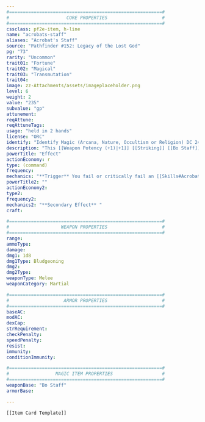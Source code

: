 ```yaml
---
#========================================================#
#                     CORE PROPERTIES                    #
#========================================================#
cssclass: pf2e-item, h-line
name: "acrobats-staff"
aliases: "Acrobat's Staff"
source: "Pathfinder #152: Legacy of the Lost God"
pg: "73"
rarity: "Uncommon"
trait01: "Fortune"
trait02: "Magical"
trait03: "Transmutation"
trait04: 
image: zz-Attachments/assets/imageplaceholder.png
level: 6
weight: 2
value: "235"
subvalue: "gp"
attunement: 
reqAttune: 
reqAttuneTags: 
usage: "held in 2 hands"
license: "ORC"
identify: "Identify Magic (Arcana, Nature, Occultism or Religion) DC 24"
description: "This [[Weapon Potency (+1)|+1]] [[Striking]] [[Bo Staff]] is particularly long, making it useful as a balancing pole. While you wield it, the acrobat’s staff releases chalk dust to make your grip more secure, granting you a +1 circumstance bonus to your Reflex DC against checks to [[Disarm]] you of it."
powerTitle: "Effect"
actionEconomy: r
type: (command)
frequency: 
mechanics: "**Trigger** You fail or critically fail an [[Skills#Acrobatics|Acrobatics]] check to [[Balance]] and would fall; **Effect** Reroll the [[Skills#Acrobatics|Acrobatics]] check and take the better result."
powerTitle2: ""
actionEconomy2: 
type2: 
frequency2: 
mechanics2: "**Secondary Effect** "
craft: 

#========================================================#
#                   WEAPON PROPERTIES                    #
#========================================================#
range:
ammoType:
damage: 
dmg1: 1d8
dmg1Type: Bludgeoning 
dmg2: 
dmg2Type: 
weaponType: Melee
weaponCategory: Martial

#========================================================#
#                    ARMOR PROPERTIES                    #
#========================================================#
baseAC: 
modAC: 
dexCap: 
strRequirement: 
checkPenalty: 
speedPenalty: 
resist: 
immunity: 
conditionImmunity: 

#========================================================#
#                 MAGIC ITEM PROPERTIES                  #
#========================================================#
weaponBase: "Bo Staff"
armorBase: 

---
```


```meta-bind-embed
[[Item Card Template]]
```

